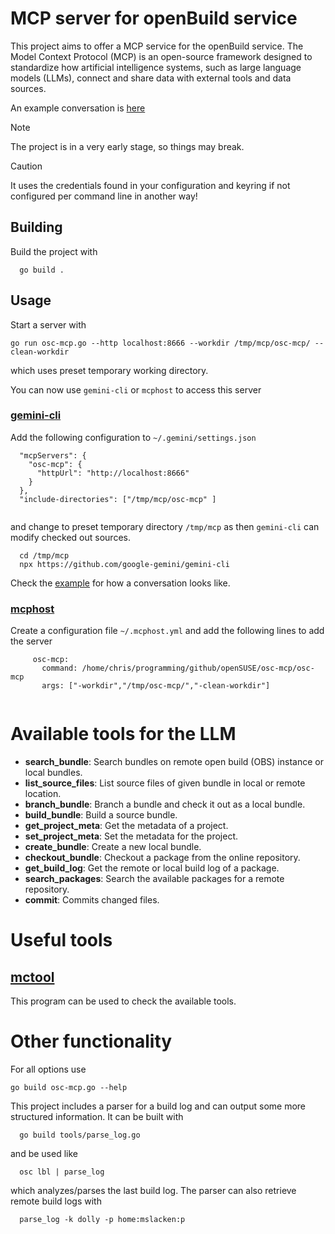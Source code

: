 # MCP server for openBuild service
This project aims to offer a MCP service for the openBuild service. The Model Context Protocol (MCP) is an open-source framework designed to standardize how artificial intelligence systems, such as large language models (LLMs), connect and share data with external tools and data sources.

An example conversation is [here](example.md)

>[!NOTE]
>The project is in a very early stage, so things may break.

>[!CAUTION]
>It uses the credentials found in your configuration and keyring if not configured per command line in another way!

## Building

Build the project with
```
  go build .
```

## Usage

Start a server with

```
go run osc-mcp.go --http localhost:8666 --workdir /tmp/mcp/osc-mcp/ --clean-workdir

```
which uses preset temporary working directory.

You can now use `gemini-cli` or `mcphost` to access this server

### [gemini-cli](https://github.com/google-gemini/gemini-cli)

Add the following configuration to `~/.gemini/settings.json`
```
  "mcpServers": {
    "osc-mcp": {
      "httpUrl": "http://localhost:8666"
    }
  },
  "include-directories": ["/tmp/mcp/osc-mcp" ]
  
```
and change to preset temporary directory `/tmp/mcp` as then `gemini-cli` can modify checked out sources.

```
  cd /tmp/mcp
  npx https://github.com/google-gemini/gemini-cli
```

Check the [example](example.md) for how a conversation looks like.

### [mcphost](https://github.com/f/mcptools)

Create a configuration file `~/.mcphost.yml` and add the following lines to add the server
```
     osc-mcp:
       command: /home/chris/programming/github/openSUSE/osc-mcp/osc-mcp
       args: ["-workdir","/tmp/osc-mcp/","-clean-workdir"]
  
```

# Available tools for the LLM

- **search_bundle**: Search bundles on remote open build (OBS) instance or local bundles.
- **list_source_files**: List source files of given bundle in local or remote location.
- **branch_bundle**: Branch a bundle and check it out as a local bundle.
- **build_bundle**: Build a source bundle.
- **get_project_meta**: Get the metadata of a project.
- **set_project_meta**: Set the metadata for the project.
- **create_bundle**: Create a new local bundle.
- **checkout_bundle**: Checkout a package from the online repository.
- **get_build_log**: Get the remote or local build log of a package.
- **search_packages**: Search the available packages for a remote repository.
- **commit**: Commits changed files.

# Useful tools

## [mctool](https://github.com/f/mcptools)

This program can be used to check the available tools.


# Other functionality

For all options use

```
go build osc-mcp.go --help
```

This project includes a parser for a build log and can output some more structured information. It can be built with
```
  go build tools/parse_log.go
```
and be used like
```
  osc lbl | parse_log
```
which analyzes/parses the last build log.
The parser can also retrieve remote build logs with
```
  parse_log -k dolly -p home:mslacken:p
```
